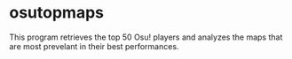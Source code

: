 # osutopmaps
 
This program retrieves the top 50 Osu! players and analyzes the maps that are most prevelant in their best performances.
